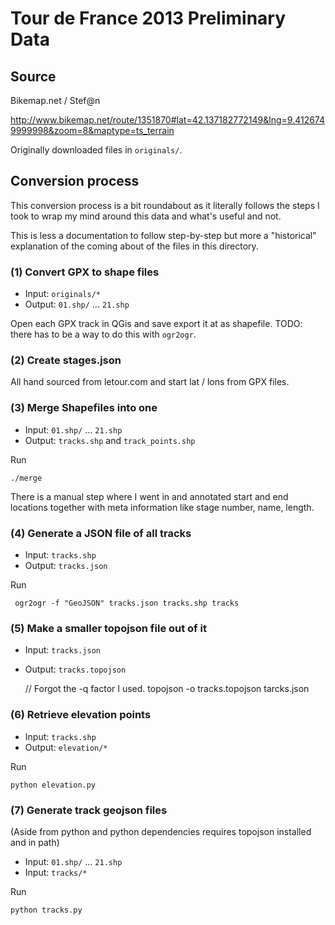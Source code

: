 # Tour de France 2013 Preliminary Data

## Source

Bikemap.net / Stef@n

http://www.bikemap.net/route/1351870#lat=42.137182772149&lng=9.4126749999998&zoom=8&maptype=ts_terrain

Originally downloaded files in `originals/`.

## Conversion process

This conversion process is a bit roundabout as it literally follows the
steps I took to wrap my mind around this data and what's useful and not.

This is less a documentation to follow step-by-step but more a "historical"
explanation of the coming about of the files in this directory.

### (1) Convert GPX to shape files

- Input: `originals/*`
- Output: `01.shp/` ... `21.shp`

Open each GPX track in QGis and save export it at as shapefile. TODO: there has to be
a way to do this with `ogr2ogr`.

### (2) Create stages.json

All hand sourced from letour.com and start lat / lons from GPX files.

### (3) Merge Shapefiles into one

- Input: `01.shp/` ... `21.shp`
- Output: `tracks.shp` and `track_points.shp`

Run

    ./merge

There is a manual step where I went in and annotated start and end locations together
with meta information like stage number, name, length.

### (4) Generate a JSON file of all tracks

- Input: `tracks.shp`
- Output: `tracks.json`

Run

     ogr2ogr -f "GeoJSON" tracks.json tracks.shp tracks

### (5) Make a smaller topojson file out of it

- Input: `tracks.json`
- Output: `tracks.topojson`

    // Forgot the -q factor I used.
    topojson -o tracks.topojson tarcks.json

### (6) Retrieve elevation points

- Input: `tracks.shp`
- Output: `elevation/*`

Run

    python elevation.py

### (7) Generate track geojson files

(Aside from python and python dependencies requires topojson installed and in path)

- Input: `01.shp/` ... `21.shp`
- Input: `tracks/*`

Run

    python tracks.py
